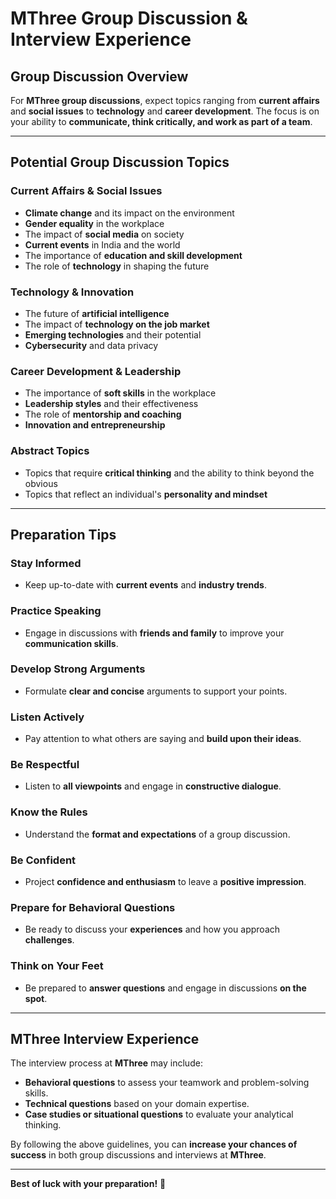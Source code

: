 # MThree Group Discussion & Interview Experience

## Group Discussion Overview
For **MThree group discussions**, expect topics ranging from **current affairs** and **social issues** to **technology** and **career development**. The focus is on your ability to **communicate, think critically, and work as part of a team**.

---
## Potential Group Discussion Topics

### Current Affairs & Social Issues
- **Climate change** and its impact on the environment  
- **Gender equality** in the workplace  
- The impact of **social media** on society  
- **Current events** in India and the world  
- The importance of **education and skill development**  
- The role of **technology** in shaping the future  

### Technology & Innovation
- The future of **artificial intelligence**  
- The impact of **technology on the job market**  
- **Emerging technologies** and their potential  
- **Cybersecurity** and data privacy  

### Career Development & Leadership
- The importance of **soft skills** in the workplace  
- **Leadership styles** and their effectiveness  
- The role of **mentorship and coaching**  
- **Innovation and entrepreneurship**  

### Abstract Topics
- Topics that require **critical thinking** and the ability to think beyond the obvious  
- Topics that reflect an individual's **personality and mindset**  

---
## Preparation Tips

### Stay Informed
- Keep up-to-date with **current events** and **industry trends**.  

### Practice Speaking
- Engage in discussions with **friends and family** to improve your **communication skills**.  

### Develop Strong Arguments
- Formulate **clear and concise** arguments to support your points.  

### Listen Actively
- Pay attention to what others are saying and **build upon their ideas**.  

### Be Respectful
- Listen to **all viewpoints** and engage in **constructive dialogue**.  

### Know the Rules
- Understand the **format and expectations** of a group discussion.  

### Be Confident
- Project **confidence and enthusiasm** to leave a **positive impression**.  

### Prepare for Behavioral Questions
- Be ready to discuss your **experiences** and how you approach **challenges**.  

### Think on Your Feet
- Be prepared to **answer questions** and engage in discussions **on the spot**.  

---
## MThree Interview Experience
The interview process at **MThree** may include:
- **Behavioral questions** to assess your teamwork and problem-solving skills.  
- **Technical questions** based on your domain expertise.  
- **Case studies or situational questions** to evaluate your analytical thinking.  

By following the above guidelines, you can **increase your chances of success** in both group discussions and interviews at **MThree**.  

---
**Best of luck with your preparation!** 🚀
